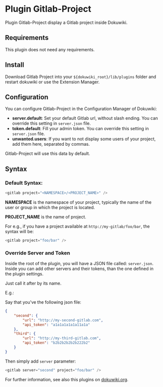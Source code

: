 # Plugin Gitlab-Project

Plugin Gitlab-Project display a Gitlab project inside Dokuwiki.

## Requirements

This plugin does not need any requirements.

## Install

Download Gitlab Project into your `${dokuwiki_root}/lib/plugins` folder and restart dokuwiki or use the Extension Manager.

## Configuration

You can configure Gitlab-Project in the Configuration Manager of Dokuwiki:

* **server.default**: Set your default Gitlab url, without slash ending. You can override this setting in `server.json` file.
* **token.default**: Fill your admin token. You can override this setting in `server.json` file.
* **unwanted.users**: If you want to not display some users of your project, add them here, separated by commas.

Gitlab-Project will use this data by default.

## Syntax

### Default Syntax:

```php
<gitlab project="<NAMESPACE>/<PROJECT_NAME>" />
```

**NAMESPACE** is the namespace of your project, typically the name of the user or group in which the project is located.

**PROJECT_NAME** is the name of project.

For e.g., if you have a project available at `http://my-gitlab/foo/bar`, the syntax will be:

```php
<gitlab project="foo/bar" />
```

### Override Server and Token

Inside the root of the plugin, you will have a JSON file called: `server.json`. Inside you can add other servers and their tokens, than the one defined in the plugin settings.

Just call it after by its name.

E.g.:

Say that you've the following json file:

```json
{
    "second": {
        "url": "http://my-second-gitlab.com",
        "api_token": "a1a1a1a1a1a11a1a"
    },
    "third": {
        "url": "http://my-third-gitlab.com",
        "api_token": "b2b2b2b2b2b222b2"
    }
}
```

Then simply add `server` parameter:

```php
<gitlab server="second" project="foo/bar" />
```

For further information, see also this plugins on [dokuwiki.org](https://www.dokuwiki.org/plugin:gitlabproject).
